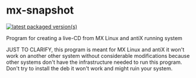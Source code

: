 mx-snapshot
===================
[![latest packaged version(s)](https://repology.org/badge/latest-versions/mx-snapshot.svg)](https://repology.org/project/mx-snapshot/versions)

Program for creating a live-CD from MX Linux and antiX running system

JUST TO CLARIFY, this program is meant for MX Linux and antiX it won't work on another other system without considerable modifications because other systems don't have the infrastructure needed to run this program. Don't try to install the deb it won't work and might ruin your system.


